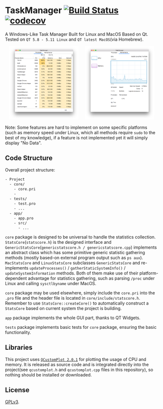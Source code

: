 # TaskManager [![Build Status](https://travis-ci.com/RyanWangGit/task-manager.svg?branch=master)](https://travis-ci.com/RyanWangGit/task-manager) [![codecov](https://codecov.io/gh/RyanWangGit/task-manager/branch/master/graph/badge.svg)](https://codecov.io/gh/RyanWangGit/task-manager)

A Windows-Like Task Manager Built for Linux and MacOS Based on Qt. Tested on `QT 5.8 - 5.11 Linux` and `QT latest MacOS`(via Homebrew).

<p float="left" align="center">
  <img src="https://github.com/RyanWangGit/TaskManager/raw/master/screenshots/1.png" width="45%" />
  &emsp;
  <img src="https://github.com/RyanWangGit/TaskManager/raw/master/screenshots/2.png" width="45%" /> 
</p>

Note: Some features are hard to implement on some specific platforms (such as memory speed under Linux, which all methods require `sudo` to the best of my knowledge), if a feature is not implemented yet it will simply display "No Data".

## Code Structure
Overall project structure:
```
- Project
  - core/
    - core.pri
    - 
  - tests/
    - test.pro
    - ...
  - app/
    - app.pro
    - src/
      - ...
```

`core` package is designed to be universal to handle the statistics collection. `StatsCore`(`statscore.h`) is the designed interface and `GenericStatsCore`(`genericstatscore.h / genericstatscore.cpp`) implements an abstract class which has some primitive generic statistic gathering methods (mostly based-on external program output such as `ps aux`). `MacStatsCore` and `LinuxStatsCore` subclasses `GenericStatsCore` and re-implements `updateProcesses()` / `gatherStaticSystemInfo()` / `updateSystemInformation` methods. Both of them make use of their platform-dependent advantage for statistics gathering, such as parsing `/proc` under Linux and calling `sysctlbyname` under MacOS.

`core` package may be used elsewhere, simply include the `core.pri` into the `.pro` file and the header file is located in `core/include/statscore.h`. Remember to use `StatsCore::createCore()` to automatically construct a `StatsCore` based on current system the project is building.

`app` package implements the whole GUI part, thanks to QT Widgets.

`tests` package implements basic tests for `core` package, ensuring the basic functionality.

## Libraries
This project uses [`QCustomPlot 2.0.1`](https://www.qcustomplot.com/index.php/introduction) for plotting the usage of CPU and memory. It is released as source code and is integrated directly into the project(see `qcustomplot.h` and `qcustomplot.cpp` files in this repository), so nothing should be installed or downloaded.

## License
[GPLv3](https://github.com/RyanWangGit/TaskManager/blob/master/LICENSE).
